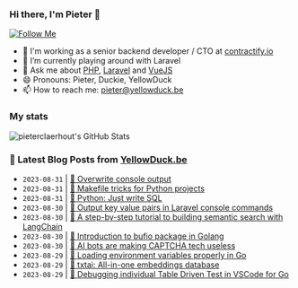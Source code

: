 ### Hi there, I'm Pieter 👋  
[![Follow Me](https://img.shields.io/github/followers/pieterclaerhout?label=Follow&style=social)](https://github.com/pieterclaerhout)

- 🏢 I'm working as a senior backend developer / CTO at [contractify.io](https://contractify.io)
- 🌱 I’m currently playing around with Laravel
- 💬 Ask me about [PHP](https://php.net), [Laravel](http://laravel.com) and [VueJS](https://vuejs.org)
- 😄 Pronouns: Pieter, Duckie, YellowDuck
- 📫 How to reach me: pieter@yellowduck.be

### My stats

![pieterclaerhout's GitHub Stats](https://github-readme-stats.vercel.app/api?username=pieterclaerhout&show_icons=true&count_private=true&line_height=40)

### 📩 Latest Blog Posts from [YellowDuck.be](https://www.yellowduck.be/)
<!-- BLOG-POST-LIST:START -->
- `2023-08-31` | [🔗 Overwrite console output](https://www.yellowduck.be/posts/overwrite-console-output)  
- `2023-08-31` | [🔗 Makefile tricks for Python projects](https://www.yellowduck.be/posts/makefile-tricks-for-python-projects)  
- `2023-08-31` | [🔗 Python: Just write SQL](https://www.yellowduck.be/posts/python-just-write-sql)  
- `2023-08-30` | [🐥 Output key value pairs in Laravel console commands](https://www.yellowduck.be/posts/output-key-value-pairs-in-laravel-console-commands)  
- `2023-08-30` | [🔗 A step-by-step tutorial to building semantic search with LangChain](https://www.yellowduck.be/posts/a-step-by-step-tutorial-to-building-semantic-search-with-langchain)  
- `2023-08-30` | [🔗 Introduction to bufio package in Golang](https://www.yellowduck.be/posts/introduction-to-bufio-package-in-golang)  
- `2023-08-30` | [🔗 AI bots are making CAPTCHA tech useless](https://www.yellowduck.be/posts/ai-bots-are-making-captcha-tech-useless)  
- `2023-08-29` | [🐥 Loading environment variables properly in Go](https://www.yellowduck.be/posts/loading-environment-variables-properly-in-go)  
- `2023-08-29` | [🔗 txtai: All-in-one embeddings database](https://www.yellowduck.be/posts/txtai-all-in-one-embeddings-database)  
- `2023-08-29` | [🔗 Debugging individual Table Driven Test in VSCode for Go](https://www.yellowduck.be/posts/debugging-individual-table-driven-test-in-vscode-for-go)  

<!-- BLOG-POST-LIST:END -->
